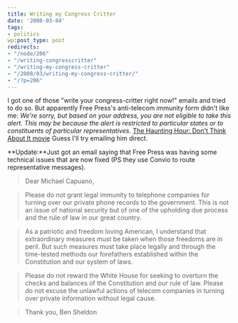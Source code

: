 ```yaml
---
title: Writing my Congress Critter
date: '2008-03-04'
tags:
- politics
wp:post_type: post
redirects:
- "/node/206"
- "/writing-congresscritter"
- "/writing-my-congress-critter"
- "/2008/03/writing-my-congress-critter/"
- "/?p=206"
---
```


I got one of those "write your congress-critter right now!" emails and tried to do so. But apparently Free Press's anti-telecom immunity form didn't like me: _We're sorry, but based on your address, you are not eligible to take this alert. This may be because the alert is restricted to particular states or to constituents of particular representatives._ [The Haunting Hour: Don't Think About It movie](http://www.iucn-tftsg.org/?the_haunting_hour_don_t_think_about_it) Guess I'll try emailing him direct.

**Update:**Just got an email saying that Free Press was having some technical issues that are now fixed (PS they use Convio to route representative messages).

>

> Dear Michael Capuano,

> Please do not grant legal immunity to telephone companies for turning over our private phone records to the government. This is not an issue of national security but of one of the upholding due process and the rule of law in our great country.

> As a patriotic and freedom loving American, I understand that extraordinary measures must be taken when those freedoms are in peril. But such measures must take place legally and through the time-tested methods our forefathers established within the Constitution and our system of laws.

> Please do not reward the White House for seeking to overturn the checks and balances of the Constitution and our rule of law. Please do not excuse the unlawful actions of telecom companies in turning over private information without legal cause.

> Thank you,
Ben Sheldon
